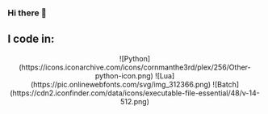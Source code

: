 ### Hi there 👋

## I code in:
<p style="text-align:center">
 ![Python](https://icons.iconarchive.com/icons/cornmanthe3rd/plex/256/Other-python-icon.png)
 ![Lua](https://pic.onlinewebfonts.com/svg/img_312366.png)
 ![Batch](https://cdn2.iconfinder.com/data/icons/executable-file-essential/48/v-14-512.png)
</p>
